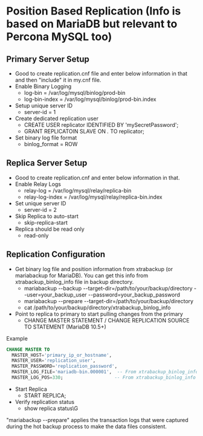 # Position Based Replication (Info is based on MariaDB but relevant to Percona MySQL too)

## Primary Server Setup

* Good to create replication.cnf file and enter below information in that and then "include" it in my.cnf file.
* Enable Binary Logging
  * log-bin = /var/log/mysql/binlog/prod-bin
  * log-bin-index = /var/log/mysql/binlog/prod-bin.index
* Setup unique server ID
  * server-id = 1
* Create dedicated replication user
  * CREATE USER replicator IDENTIFIED BY 'mySecretPassword';
  * GRANT REPLICATOIN SLAVE ON *.* TO replicator;
* Set binary log file format
  * binlog_format = ROW

## Replica Server Setup

* Good to create replication.cnf and enter below information in that.
* Enable Relay Logs
  * relay-log = /var/log/mysql/relay/replica-bin
  * relay-log-index = /var/log/mysql/relay/replica-bin.index
* Set unique server ID
  * server-id = 2
* Skip Replica to auto-start
  * skip-replica-start
* Replica should be read only
  * read-only

## Replication Configuration

* Get binary log file and position information from xtrabackup (or mariabackup for MariaDB). You can get this info from xtrabackup_binlog_info file in backup directory.
  * mariabackup --backup --target-dir=/path/to/your/backup/directory --user=your_backup_user --password=your_backup_password
  * mariabackup --prepare --target-dir=/path/to/your/backup/directory
  * cat /path/to/your/backup/directory/xtrabackup_binlog_info
* Point to replica to primary to start pulling changes from the primary
  * CHANGE MASTER STATEMENT / CHANGE REPLICATION SOURCE TO STATEMENT (MariaDB 10.5+)

Example

```sql
CHANGE MASTER TO
  MASTER_HOST='primary_ip_or_hostname',
  MASTER_USER='replication_user',
  MASTER_PASSWORD='replication_password',
  MASTER_LOG_FILE='mariadb-bin.000001',  -- From xtrabackup_binlog_info
  MASTER_LOG_POS=330;                   -- From xtrabackup_binlog_info
```

* Start Replica
  * START REPLICA;
* Verify replication status
  * show replica status\G

"mariabackup --prepare" applies the transaction logs that were captured during the hot backup process to make the data files consistent.

